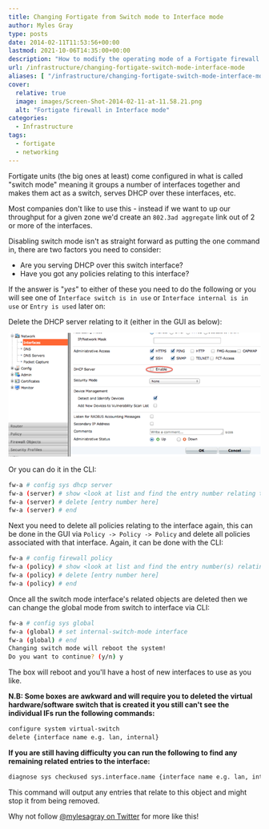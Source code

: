 ```yaml
---
title: Changing Fortigate from Switch mode to Interface mode
author: Myles Gray
type: posts
date: 2014-02-11T11:53:56+00:00
lastmod: 2021-10-06T14:35:00+00:00
description: "How to modify the operating mode of a Fortigate firewall from Switch to Interface mode"
url: /infrastructure/changing-fortigate-switch-mode-interface-mode
aliases: [ "/infrastructure/changing-fortigate-switch-mode-interface-mode/amp" ]
cover:
  relative: true
  image: images/Screen-Shot-2014-02-11-at-11.58.21.png
  alt: "Fortigate firewall in Interface mode"
categories:
  - Infrastructure
tags:
  - fortigate
  - networking
---
```


Fortigate units (the big ones at least) come configured in what is called "switch mode" meaning it groups a number of interfaces together and makes them act as a switch, serves DHCP over these interfaces, etc.

Most companies don't like to use this - instead if we want to up our throughput for a given zone we'd create an `802.3ad aggregate` link out of 2 or more of the interfaces.

Disabling switch mode isn't as straight forward as putting the one command in, there are two factors you need to consider:

* Are you serving DHCP over this switch interface?
* Have you got any policies relating to this interface?

If the answer is "_yes_" to either of these you need to do the following or you will see one of `Interface switch is in use` or `Interface internal is in use` or `Entry is used` later on:

Delete the DHCP server relating to it (either in the GUI as below):

![Disable DHCP Server][1]

Or you can do it in the CLI:

```sh
fw-a # config sys dhcp server
fw-a (server) # show <look at list and find the entry number relating to your interface>
fw-a (server) # delete [entry number here]
fw-a (server) # end
```

Next you need to delete all policies relating to the interface again, this can be done in the GUI via `Policy -> Policy -> Policy` and delete all policies associated with that interface. Again, it can be done with the CLI:

```sh
fw-a # config firewall policy
fw-a (policy) # show <look at list and find the entry number(s) relating to your interface>
fw-a (policy) # delete [entry number here]
fw-a (policy) # end
```

Once all the switch mode interface's related objects are deleted then we can change the global mode from switch to interface via CLI:

```sh
fw-a # config sys global
fw-a (global) # set internal-switch-mode interface
fw-a (global) # end
Changing switch mode will reboot the system!
Do you want to continue? (y/n) y
```

The box will reboot and you'll have a host of new interfaces to use as you like.

**N.B: Some boxes are awkward and will require you to deleted the virtual hardware/software switch that is created it you still can't see the individual IFs run the following commands:**

```sh
configure system virtual-switch
delete {interface name e.g. lan, internal}
```

**If you are still having difficulty you can run the following to find any remaining related entries to the interface:**

```sh
diagnose sys checkused sys.interface.name {interface name e.g. lan, internal}
```

This command will output any entries that relate to this object and might stop it from being removed.

Why not follow [@mylesagray on Twitter][2] for more like this!

 [1]: images/Screen-Shot-2014-02-11-at-11.36.54.png
 [2]: https://twitter.com/mylesagray